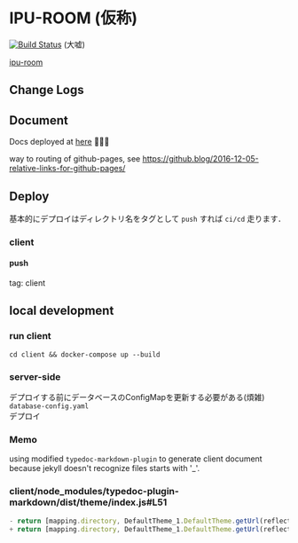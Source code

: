 # IPU-ROOM (仮称)
[![Build Status](https://travis-ci.org/i-pu/ipu.svg?branch=master)](https://travis-ci.org/i-pu/ipu) (大嘘)

[ipu-room](http://34.83.135.173)

## Change Logs

## Document
Docs deployed at [here](https://i-pu.github.io/ipu-room/index.html) 🎉🎉🎉 

way to routing of github-pages, see <https://github.blog/2016-12-05-relative-links-for-github-pages/>

## Deploy
基本的にデプロイはディレクトリ名をタグとして `push` すれば `ci/cd` 走ります．
### client
#### push
tag: client

## local development
### run client
```
cd client && docker-compose up --build
```

### server-side
デプロイする前にデータベースのConfigMapを更新する必要がある(煩雑)  
`database-config.yaml`  
デプロイ


### Memo
using modified `typedoc-markdown-plugin` to generate client document
because jekyll doesn't recognize files starts with '_'.

### client/node_modules/typedoc-plugin-markdown/dist/theme/index.js#L51
```js
- return [mapping.directory, DefaultTheme_1.DefaultTheme.getUrl(reflection) + '.md'].join('/');
+ return [mapping.directory, DefaultTheme_1.DefaultTheme.getUrl(reflection).slice(1) + '.md'].join('/');
```
